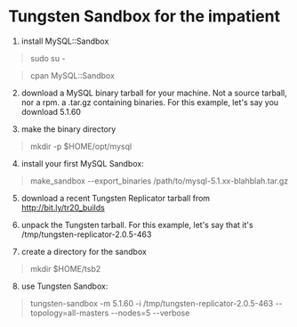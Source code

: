 # Tungsten Sandbox for the impatient #

1. install MySQL::Sandbox
> sudo su -

> cpan MySQL::Sandbox

2. download a MySQL binary tarball for your machine. Not a source tarball, nor a rpm. a .tar.gz containing binaries. For this example, let's say you download 5.1.60

3. make the binary directory
> mkdir -p $HOME/opt/mysql
4. install your first MySQL Sandbox:
> make\_sandbox --export\_binaries /path/to/mysql-5.1.xx-blahblah.tar.gz

5. download a recent Tungsten Replicator tarball from http://bit.ly/tr20_builds

6. unpack the Tungsten tarball. For this example, let's say that it's /tmp/tungsten-replicator-2.0.5-463

7. create a directory for the sandbox
> mkdir $HOME/tsb2

8. use Tungsten Sandbox:

> tungsten-sandbox -m 5.1.60 -i  /tmp/tungsten-replicator-2.0.5-463 --topology=all-masters --nodes=5 --verbose